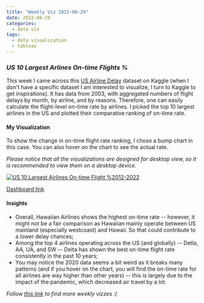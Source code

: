 ```yaml
---
title: "Weekly Viz 2022-08-29"
date: 2022-08-29
categories:
  - data viz
tags:
  - data visualization
  - tableau
---
```


### *US 10 Largest Arlines On-time Flights %*

This week I came across this [US Airline Delay](https://www.kaggle.com/datasets/ryanjt/airline-delay-cause) dataset on Kaggle (when I don't have a specific dataset I am interested to visualize, I turn to Kaggle to get inspirations). It has data from 2003, with aggregated numbers of flight delays by month, by airline, and by reasons. Therefore, one can easily calculate the flight-level on-time rate by airlines. I picked the top 10 largest airlines in the US and plotted their comparative ranking of on-time rate.  

#### My Visualization

To show the change in on-time flight rate ranking, I chose a bump chart in this case. You can also hover on the chart to see the actual rate.        

*Please notice that all the visualizations are designed for desktop view, so it is recommended to view them on a desktop device.*  

<div class='tableauPlaceholder' id='viz1661820165839' style='position: relative'>
  <noscript><a href='#'>
    <img alt='US 10 Largest Airlines On-time Flight %2012-2022 ' src='https:&#47;&#47;public.tableau.com&#47;static&#47;images&#47;20&#47;20220829US10LargestArlinesOn-timeFlights&#47;US10LargestAirlinesOn-timeFlight2012-2022&#47;1_rss.png' style='border: none' /></a></noscript><object class='tableauViz'  style='display:none;'><param name='host_url' value='https%3A%2F%2Fpublic.tableau.com%2F' /> <param name='embed_code_version' value='3' /> <param name='site_root' value='' />
  <param name='name' value='20220829US10LargestArlinesOn-timeFlights&#47;US10LargestAirlinesOn-timeFlight2012-2022' />
  <param name='tabs' value='no' />
  <param name='toolbar' value='yes' />
  <param name='static_image' value='https:&#47;&#47;public.tableau.com&#47;static&#47;images&#47;20&#47;20220829US10LargestArlinesOn-timeFlights&#47;US10LargestAirlinesOn-timeFlight2012-2022&#47;1.png' /> <param name='animate_transition' value='yes' />
  <param name='display_static_image' value='yes' />
  <param name='display_spinner' value='yes' />
  <param name='display_overlay' value='yes' />
  <param name='display_count' value='yes' />
  <param name='language' value='en-US' />
  <param name='filter' value='publish=yes' />
  </object></div>        
  <script type='text/javascript'>              
  var divElement = document.getElementById('viz1661820165839');     
  var vizElement = divElement.getElementsByTagName('object')[0];        
  if ( divElement.offsetWidth > 800 ) { vizElement.style.width='800px';vizElement.style.height='627px';} else if ( divElement.offsetWidth > 500 ) { vizElement.style.width='800px';vizElement.style.height='627px';} else { vizElement.style.width='100%';vizElement.style.height='727px';}               
  var scriptElement = document.createElement('script');         
  scriptElement.src = 'https://public.tableau.com/javascripts/api/viz_v1.js';     
  vizElement.parentNode.insertBefore(scriptElement, vizElement);          
</script>  

[Dashboard link](https://public.tableau.com/views/20220829US10LargestArlinesOn-timeFlights/US10LargestAirlinesOn-timeFlight2012-2022?:language=en-US&publish=yes&:display_count=n&:origin=viz_share_link)
  
#### Insights
* Overall, Hawaiian Airlines shows the highest on-time rate -- however, it might not be a fair comparison as Hawaiian mainly operate between US mainland (especially westcoast) and Hawaii. So that could contribute to a lower delay chances;  
* Among the top 4 airlines operating across the US (and globally) -- Detla, AA, UA, and SW -- Delta has shown the best on-time flight rate consistently in the past 10 years;  
* You may notice the 2020 data seems a bit weird as it breaks many patterns (and if you hover on the chart, you will find the on-time rate for all airlines are way higher than other years) -- this is largely due to the impact of the pandemic, which decreased air travel by a lot.  
  
*Follow [this link](https://yudong-94.github.io/personal-website/project/WeeklyViz2022/) to find more weekly vizzes :)*
